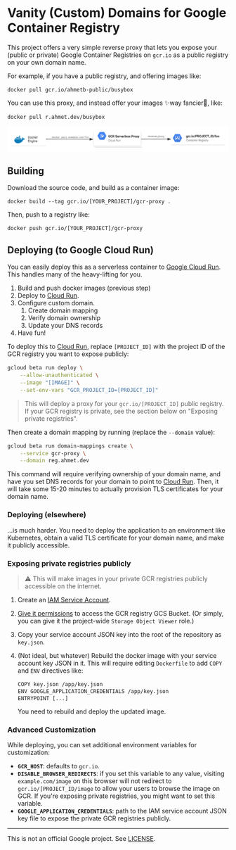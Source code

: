 # Vanity (Custom) Domains for Google Container Registry

This project offers a very simple reverse proxy that lets you expose your
(public or private) Google Container Registries on `gcr.io` as a public registry
on your own domain name.

For example, if you have a public registry, and offering images like:

    docker pull gcr.io/ahmetb-public/busybox

You can use this proxy, and instead offer your images ✨way fancier🎩, like:

    docker pull r.ahmet.dev/busybox

![architecture diagram](./docs/img/diagram.svg)

## Building

Download the source code, and build as a container image:

    docker build --tag gcr.io/[YOUR_PROJECT]/gcr-proxy .

Then, push to a registry like:

    docker push gcr.io/[YOUR_PROJECT]/gcr-proxy

## Deploying (to Google Cloud Run)

You can easily deploy this as a serverless container to [Google Cloud Run][run].
This handles many of the heavy-lifting for you.

1. Build and push docker images (previous step)
1. Deploy to [Cloud Run][run].
1. Configure custom domain.
   1. Create domain mapping
   1. Verify domain ownership
   1. Update your DNS records
1. Have fun!

To deploy this to [Cloud Run][run], replace `[PROJECT_ID]` with the project ID
of the GCR registry you want to expose publicly:

```sh
gcloud beta run deploy \
    --allow-unauthenticated \
    --image "[IMAGE]" \
    --set-env-vars "GCR_PROJECT_ID=[PROJECT_ID]"
```

> This will deploy a proxy for your `gcr.io/[PROJECT_ID]` public registry. If
> your GCR registry is private, see the section below on "Exposing private
> registries".

Then create a domain mapping by running (replace the `--domain` value):

```sh
gcloud beta run domain-mappings create \
    --service gcr-proxy \
    --domain reg.ahmet.dev
```

This command will require verifying ownership of your domain name, and have you
set DNS records for your domain to point to [Cloud Run][run]. Then, it will take
some 15-20 minutes to actually provision TLS certificates for your domain name.

### Deploying (elsewhere)

...is much harder. You need to deploy the application to an environment like
Kubernetes, obtain a valid TLS certificate for your domain name, and make it
publicly accessible.

### Exposing private registries publicly

> ⚠️ This will make images in your private GCR registries publicly accessible on
> the internet.

1. Create an [IAM Service
   Account](https://cloud.google.com/iam/docs/creating-managing-service-accounts#creating_a_service_account).

1. [Give it
   permissions](https://cloud.google.com/container-registry/docs/access-control)
   to access the GCR registry GCS Bucket. (Or simply, you can give it the
   project-wide `Storage Object Viewer` role.)

1. Copy your service account JSON key into the root of the repository as
   `key.json`.

1. (Not ideal, but whatever) Rebuild the docker image with your service account
   key JSON in it. This will require editing `Dockerfile` to add `COPY` and
   `ENV` directives like:

       COPY key.json /app/key.json
       ENV GOOGLE_APPLICATION_CREDENTIALS /app/key.json
       ENTRYPOINT [...]

   You need to rebuild and deploy the updated image.

### Advanced Customization

While deploying, you can set additional environment variables for customization:

- **`GCR_HOST`**: defaults to `gcr.io`.
- **`DISABLE_BROWSER_REDIRECTS`**: if you set this variable to any value,
  visiting `example.com/image` on this browser will not redirect to
  `gcr.io/[PROJECT_ID/image` to allow your users to browse the image on GCR. If
  you're exposing private registries, you might want to set this variable.
- **`GOOGLE_APPLICATION_CREDENTIALS`**: path to the IAM service account JSON key
  file to expose the private GCR registries publicly.

-----

This is not an official Google project. See [LICENSE](./LICENSE).

[run]: https://cloud.google.com/run
